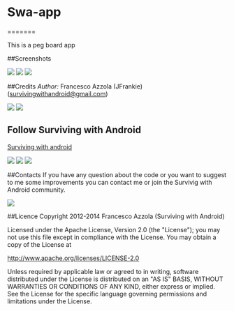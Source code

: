 # Swa-app
=======


This is a peg board app 



##Screenshots

![](https://raw.github.com/survivingwithandroid/Swa-app/master/PegBoardv1/art/board_1.png)
![](https://raw.github.com/survivingwithandroid/Swa-app/master/PegBoardv1/art/board_2.png)
![](https://raw.github.com/survivingwithandroid/Swa-app/master/PegBoardv1/art/board_3.png)

##Credits 
*Author:* Francesco Azzola (JFrankie) ([survivingwithandroid@gmail.com](mailto:survivingwithandroid@gmail.com))

[![](http://4.bp.blogspot.com/-Bfh2unbdc84/UcGqVJKdMwI/AAAAAAAAAOc/W4kGiTU-fYk/s1600/google_plus_58.png)](http://www.google.com/+FrancescoAzzola)  [![](http://3.bp.blogspot.com/-_JSQStno9N8/UcGWEW7V9AI/AAAAAAAAAOM/_qFVUjIaySg/s1600/linkedin.png)](http://it.linkedin.com/in/francescoazzola)

## Follow Surviving with Android
[Surviving with android](http://www.survivingwithandroid.com)

[![](http://4.bp.blogspot.com/-rv-qkRRWuEs/UbhpKi2IBrI/AAAAAAAAANI/HZPsxPQ2amk/s1600/google_plus.png)](http://www.google.com/+Survivingwithandroid) [![](http://3.bp.blogspot.com/-uoKWkNQ6yFk/Ubhp7EoxhMI/AAAAAAAAANY/7jeuD2uOKV8/s1600/twitter.png)](https://twitter.com/survivingwithan) [![](http://2.bp.blogspot.com/-VKiajIE8QrQ/UhtxLts5USI/AAAAAAAAAPQ/3Xvn0e50PE0/s1600/facebook.png)](https://www.facebook.com/survivingwithan)


##Contacts
If you have any question about the code or you want to suggest to me some improvements you can contact me or join the Survivig with Android community.

[![](http://4.bp.blogspot.com/-rv-qkRRWuEs/UbhpKi2IBrI/AAAAAAAAANI/HZPsxPQ2amk/s1600/google_plus.png)](https://plus.google.com/communities/102586626917632222599)

##Licence
Copyright 2012-2014 Francesco Azzola (Surviving with Android)

Licensed under the Apache License, Version 2.0 (the "License");
you may not use this file except in compliance with the License.
You may obtain a copy of the License at

   http://www.apache.org/licenses/LICENSE-2.0

Unless required by applicable law or agreed to in writing, software
distributed under the License is distributed on an "AS IS" BASIS,
WITHOUT WARRANTIES OR CONDITIONS OF ANY KIND, either express or implied.
See the License for the specific language governing permissions and
limitations under the License.
